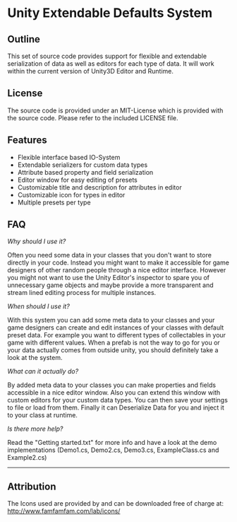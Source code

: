 Unity Extendable Defaults System
================================

Outline
-------

This set of source code provides support for flexible and extendable serialization of data as well as editors for each type of data. It will work within the current version of Unity3D Editor and Runtime. 

License
-------

The source code is provided under an MIT-License which is provided with the source code. Please refer to the included LICENSE file. 

Features
--------

- Flexible interface based IO-System
- Extendable serializers for custom data types
- Attribute based property and field serialization
- Editor window for easy editing of presets
- Customizable title and description for attributes in editor
- Customizable icon for types in editor
- Multiple presets per type

FAQ
---

_Why should I use it?_

Often you need some data in your classes that you don't want to store directly in your code. Instead you might want to make it accessible for game designers of other random people through a nice editor interface. However you might not want to use the Unity Editor's inspector to spare you of unnecessary game objects and maybe provide a more transparent and stream lined editing process for multiple instances. 

_When should I use it?_

With this system you can add some meta data to your classes and your game designers can create and edit instances of your classes with default preset data. For example you want to different types of collectables in your game with different values. When a prefab is not the way to go for you or your data actually comes from outside unity, you should definitely take a look at the system. 

_What can it actually do?_

By added meta data to your classes you can make properties and fields accessible in a nice editor window. Also you can extend this window with custom editors for your custom data types. You can then save your settings to file or load from them. Finally it can Deserialize Data for you and inject it to your class at runtime.

_Is there more help?_

Read the "Getting started.txt" for more info and have a look at the demo implementations (Demo1.cs, Demo2.cs, Demo3.cs, ExampleClass.cs and Example2.cs)

___________


Attribution
-----------

The Icons used are provided by and can be downloaded free of charge at: 
http://www.famfamfam.com/lab/icons/
